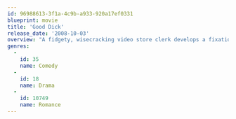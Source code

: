```yaml
---
id: 96988613-3f1a-4c9b-a933-920a17ef0331
blueprint: movie
title: 'Good Dick'
release_date: '2008-10-03'
overview: "A fidgety, wisecracking video store clerk develops a fixation on a particularly reclusive customer, a frequent visitor to the pornography section of Cinefile, the video store where he works in Los Angeles. After multiple failures to impress her during their brief daily transactions, he finds her street address in the store's database, drives to her apartment building and initiates an unconventional campaign to win her affections."
genres:
  -
    id: 35
    name: Comedy
  -
    id: 18
    name: Drama
  -
    id: 10749
    name: Romance
---
```

